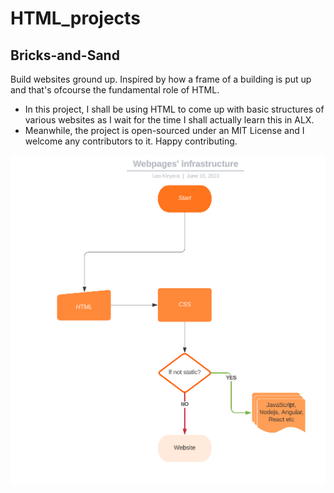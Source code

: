   # HTML_projects

## Bricks-and-Sand  
Build websites ground up. Inspired by how a frame of a building is put up and that's ofcourse the fundamental role of HTML.
   * In this project, I shall be using HTML to come up with basic structures of various websites as I wait for the time I shall actually learn this in ALX.
   * Meanwhile, the project is open-sourced under an MIT License and I welcome any contributors to it. Happy contributing.

    
![flow chart](html_infrasture.PNG)
